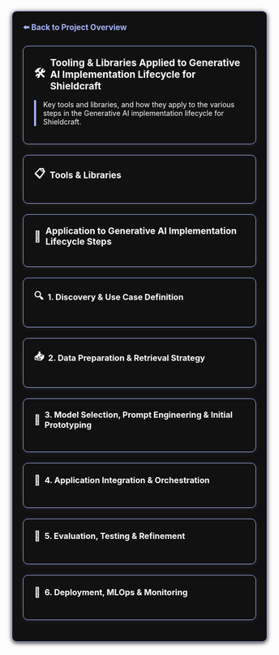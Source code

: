 <section style="border:1px solid #a5b4fc; border-radius:10px; margin:1.5em 0; box-shadow:0 2px 8px #222; padding:1.5em; background:#111; color:#fff;">
<div style="margin-bottom:1.5em;">
  <a href="../../../README.md" style="color:#a5b4fc; font-weight:bold; text-decoration:none; font-size:1.1em;">⬅️ Back to Project Overview</a>
</div>

<section style="border:1px solid #a5b4fc; border-radius:10px; margin:1.5em 0; box-shadow:0 2px 8px #222; padding:1.5em; background:#111; color:#fff;">
<h2 style="margin-top:0;display:flex;align-items:center;font-size:1.35em;gap:0.5em;">
  <span style="font-size:1.2em;">🛠️</span> Tooling & Libraries Applied to Generative AI Implementation Lifecycle for Shieldcraft
</h2>
<div style="border-left:4px solid #a5b4fc; padding-left:1em; margin-bottom:1em;">
Key tools and libraries, and how they apply to the various steps in the Generative AI implementation lifecycle for Shieldcraft.
</div>
</section>
<section style="border:1px solid #a5b4fc; border-radius:10px; margin:1.5em 0; box-shadow:0 2px 8px #222; padding:1.5em; background:#111; color:#fff;">
<h3 style="margin-top:0;display:flex;align-items:center;font-size:1.25em;gap:0.5em;">
  <span style="font-size:1.2em;">📋</span>Tools & Libraries
</h3>
<ul style="margin-bottom:0.5em;">
</ul></section>

<section style="border:1px solid #a5b4fc; border-radius:10px; margin:1.5em 0; box-shadow:0 2px 8px #222; padding:1.5em; background:#111; color:#fff;">
<h3 style="margin-top:0;display:flex;align-items:center;font-size:1.25em;gap:0.5em;">
  <span style="font-size:1.2em;">🔗</span> Application to Generative AI Implementation Lifecycle Steps
</h3></section>

<section style="border:1px solid #a5b4fc; border-radius:10px; margin:1.5em 0; box-shadow:0 2px 8px #222; padding:1.5em; background:#111; color:#fff;">
<h4 style="margin-top:0;display:flex;align-items:center;font-size:1.15em;gap:0.5em;">
  <span style="font-size:1.2em;">🔍</span> 1. Discovery & Use Case Definition
</h4>
<ul style="margin-bottom:0.5em;">
</ul></section>

<section style="border:1px solid #a5b4fc; border-radius:10px; margin:1.5em 0; box-shadow:0 2px 8px #222; padding:1.5em; background:#111; color:#fff;">
<h4 style="margin-top:0;display:flex;align-items:center;font-size:1.15em;gap:0.5em;">
  <span style="font-size:1.2em;">📥</span> 2. Data Preparation & Retrieval Strategy
</h4>
<ul style="margin-bottom:0.5em;">
    <ul>
    </ul>
</ul></section>

<section style="border:1px solid #a5b4fc; border-radius:10px; margin:1.5em 0; box-shadow:0 2px 8px #222; padding:1.5em; background:#111; color:#fff;">
<h4 style="margin-top:0;display:flex;align-items:center;font-size:1.15em;gap:0.5em;">
  <span style="font-size:1.2em;">🧠</span> 3. Model Selection, Prompt Engineering & Initial Prototyping
</h4>
</section>

<section style="border:1px solid #a5b4fc; border-radius:10px; margin:1.5em 0; box-shadow:0 2px 8px #222; padding:1.5em; background:#111; color:#fff;">
<h4 style="margin-top:0;display:flex;align-items:center;font-size:1.15em;gap:0.5em;">
  <span style="font-size:1.2em;">🔗</span> 4. Application Integration & Orchestration
</h4>
</section>

<section style="border:1px solid #a5b4fc; border-radius:10px; margin:1.5em 0; box-shadow:0 2px 8px #222; padding:1.5em; background:#111; color:#fff;">
<h4 style="margin-top:0;display:flex;align-items:center;font-size:1.15em;gap:0.5em;">
  <span style="font-size:1.2em;">🧪</span> 5. Evaluation, Testing & Refinement
</h4>
</section>

<section style="border:1px solid #a5b4fc; border-radius:10px; margin:1.5em 0; box-shadow:0 2px 8px #222; padding:1.5em; background:#111; color:#fff;">
<h4 style="margin-top:0;display:flex;align-items:center;font-size:1.15em;gap:0.5em;">
  <span style="font-size:1.2em;">🚀</span> 6. Deployment, MLOps & Monitoring
</h4>
</section>
